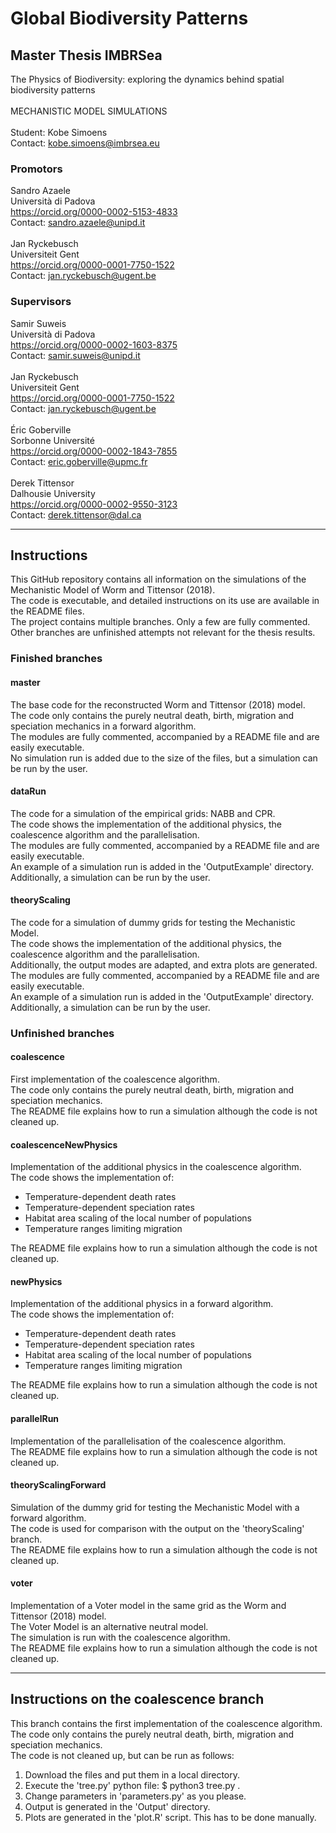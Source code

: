 # Global Biodiversity Patterns
## Master Thesis IMBRSea

The Physics of Biodiversity:
exploring the dynamics behind spatial biodiversity patterns
<br/>  
MECHANISTIC MODEL SIMULATIONS
<br/>  
Student: Kobe Simoens  
Contact: kobe.simoens@imbrsea.eu

### Promotors

Sandro Azaele  
Università di Padova  
https://orcid.org/0000-0002-5153-4833  
Contact: sandro.azaele@unipd.it  
<br/>
Jan Ryckebusch  
Universiteit Gent  
https://orcid.org/0000-0001-7750-1522  
Contact: jan.ryckebusch@ugent.be

### Supervisors

Samir Suweis  
Università di Padova  
https://orcid.org/0000-0002-1603-8375  
Contact: samir.suweis@unipd.it  
<br/>
Jan Ryckebusch  
Universiteit Gent  
https://orcid.org/0000-0001-7750-1522  
Contact: jan.ryckebusch@ugent.be  
<br/>
Éric Goberville  
Sorbonne Université  
https://orcid.org/0000-0002-1843-7855  
Contact: eric.goberville@upmc.fr  
<br/>
Derek Tittensor  
Dalhousie University   
https://orcid.org/0000-0002-9550-3123  
Contact: derek.tittensor@dal.ca  

---

## Instructions

This GitHub repository contains all information on the simulations of the Mechanistic Model of Worm and Tittensor (2018).  
The code is executable, and detailed instructions on its use are available in the README files.  
The project contains multiple branches. Only a few are fully commented. Other branches are unfinished attempts not relevant for the thesis results.  

### Finished branches

#### master

The base code for the reconstructed Worm and Tittensor (2018) model.  
The code only contains the purely neutral death, birth, migration and speciation mechanics in a forward algorithm.  
The modules are fully commented, accompanied by a README file and are easily executable.  
No simulation run is added due to the size of the files, but a simulation can be run by the user.

#### dataRun

The code for a simulation of the empirical grids: NABB and CPR.  
The code shows the implementation of the additional physics, the coalescence algorithm and the parallelisation.  
The modules are fully commented, accompanied by a README file and are easily executable.  
An example of a simulation run is added in the 'OutputExample' directory.  
Additionally, a simulation can be run by the user.

#### theoryScaling

The code for a simulation of dummy grids for testing the Mechanistic Model.  
The code shows the implementation of the additional physics, the coalescence algorithm and the parallelisation.  
Additionally, the output modes are adapted, and extra plots are generated.  
The modules are fully commented, accompanied by a README file and are easily executable.  
An example of a simulation run is added in the 'OutputExample' directory.  
Additionally, a simulation can be run by the user.

### Unfinished branches

#### coalescence

First implementation of the coalescence algorithm.  
The code only contains the purely neutral death, birth, migration and speciation mechanics.  
The README file explains how to run a simulation although the code is not cleaned up.

#### coalescenceNewPhysics

Implementation of the additional physics in the coalescence algorithm.  
The code shows the implementation of: 

- Temperature-dependent death rates  
- Temperature-dependent speciation rates  
- Habitat area scaling of the local number of populations  
- Temperature ranges limiting migration 

The README file explains how to run a simulation although the code is not cleaned up.

#### newPhysics

Implementation of the additional physics in a forward algorithm.  
The code shows the implementation of: 

- Temperature-dependent death rates  
- Temperature-dependent speciation rates  
- Habitat area scaling of the local number of populations  
- Temperature ranges limiting migration  

The README file explains how to run a simulation although the code is not cleaned up.

#### parallelRun

Implementation of the parallelisation of the coalescence algorithm.  
The README file explains how to run a simulation although the code is not cleaned up.  

#### theoryScalingForward

Simulation of the dummy grid for testing the Mechanistic Model with a forward algorithm.  
The code is used for comparison with the output on the 'theoryScaling' branch.  
The README file explains how to run a simulation although the code is not cleaned up.

#### voter

Implementation of a Voter model in the same grid as the Worm and Tittensor (2018) model.  
The Voter Model is an alternative neutral model.  
The simulation is run with the coalescence algorithm.  
The README file explains how to run a simulation although the code is not cleaned up. 

---

## Instructions on the coalescence branch

This branch contains the first implementation of the coalescence algorithm.  
The code only contains the purely neutral death, birth, migration and speciation mechanics.  
The code is not cleaned up, but can be run as follows:

1. Download the files and put them in a local directory. 
2. Execute the 'tree.py' python file: $ python3 tree.py .
3. Change parameters in 'parameters.py' as you please.  
4. Output is generated in the 'Output' directory.
5. Plots are generated in the 'plot.R' script. This has to be done manually.
